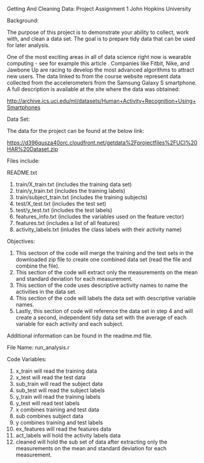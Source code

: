 Getting And Cleaning Data: Project Assignment 1
John Hopkins University

Background:

The purpose of this project is to demonstrate your ability to collect, work with, and clean a data set. The goal is to prepare tidy data that can be used for later analysis.

One of the most exciting areas in all of data science right now is wearable computing - see for example this article . Companies like Fitbit, Nike, and Jawbone Up are racing to develop the most advanced algorithms to attract new users. The data linked to from the course website represent data collected from the accelerometers from the Samsung Galaxy S smartphone. A full description is available at the site where the data was obtained:

http://archive.ics.uci.edu/ml/datasets/Human+Activity+Recognition+Using+Smartphones

Data Set:

The data for the project can be found at the below link:

https://d396qusza40orc.cloudfront.net/getdata%2Fprojectfiles%2FUCI%20HAR%20Dataset.zip

Files include:

README.txt

1. train/X_train.txt (includes the training data set)
2. train/y_train.txt (includes the training labels)
3. train/subject_train.txt (includes the training subjects)
4. test/X_test.txt (includes the test set)
5. test/y_test.txt (includes the test labels)
6. features_info.txt (includes the variables used on the feature vector)
7. features.txt (includes a list of all features)
8. activity_labels.txt (inludes the class labels with their activity name)

Objectives:

1. This sectoon of the code will merge the training and the test sets in the downloaded zip file to create one combined data set (read the file and combine the file).
2. This section of the code will extract only the measurements on the mean and standard deviation for each measurement.
3. This section of the code uses descriptive activity names to name the activities in the data set.
4. This section of the code will labels the data set with descriptive variable names.
5. Lastly, this section of code will reference the data set in step 4 and will create a second, independent tidy data set with the average of each variable for each activity and each subject.

Additional information can be found in the readme.md file.

File Name: run_analysis.r

Code Variables:

1.  x_train will read the training data
2.  x_test will read the test data
3.  sub_train will read the subject data
4.  sub_test will read the subject labels
5.  y_train will read the training labels
6.  y_test will read test labels
7.  x combines training and test data
8.  sub combines subject data
9.  y combines training and test labels
10.	ex_features will read the features data
11.	act_labels will hold the activity labels data
12.	cleaned will hold the sub set of data after extracting only the measurements on the mean and standard deviation for each measurement.

	
